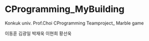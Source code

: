 # CProgramming_MyBuilding
Konkuk univ. Prof.Choi CProgramming Teamproject_ Marble game

이동훈
김광일
박재욱
이현희
황선욱
